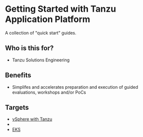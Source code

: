 # Getting Started with Tanzu Application Platform

A collection of "quick start" guides.

## Who is this for?

* Tanzu Solutions Engineering

## Benefits

* Simplifes and accelerates preparation and execution of guided evaluations, workshops and/or PoCs

## Targets

* [vSphere with Tanzu](tkgs/README.md)
* 
* [EKS](eks/PREREQS.md)
